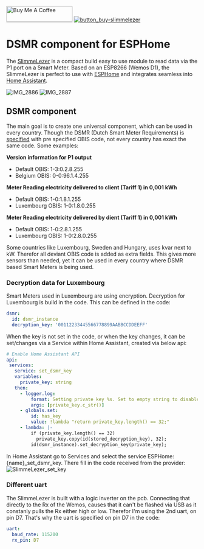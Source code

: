 <a href="https://www.buymeacoffee.com/zuidwijk" target="_blank"><img src="https://www.buymeacoffee.com/assets/img/custom_images/orange_img.png" alt="Buy Me A Coffee" style="height: 41px !important;width: 174px !important;box-shadow: 0px 3px 2px 0px rgba(190, 190, 190, 0.5) !important;-webkit-box-shadow: 0px 3px 2px 0px rgba(190, 190, 190, 0.5) !important;" ></a>&nbsp;<a href="https://www.zuidwijk.com/product/slimmelezer/" target="_blank">![button_buy-slimmelezer](https://user-images.githubusercontent.com/10123063/127783836-900027f9-e7ea-4084-89e8-89e1cc5f486e.png)</a>
# DSMR component for ESPHome
The [SlimmeLezer](https://www.zuidwijk.com/product/slimmelezer/) is a compact build easy to use module to read data via the P1 port on a Smart Meter. Based on an ESP8266 (Wemos D1), the SlimmeLezer is perfect to use with [ESPHome](https://esphome.io) and integrates seamless into [Home Assistant](https://www.home-assistant.io).

![IMG_2886](https://user-images.githubusercontent.com/10123063/127781811-f3a67082-32f3-4633-803a-d320bc6af3e4.jpeg)
![IMG_2887](https://user-images.githubusercontent.com/10123063/127781814-8bbe0781-5bdb-4e65-97ac-509afdb0b72d.jpeg)

## DSMR component
The main goal is to create one universal component, which can be used in every country. Though the DSMR (Dutch Smart Meter Requirements) is [specified](https://www.netbeheernederland.nl/_upload/Files/Slimme_meter_15_a727fce1f1.pdf) with pre specified OBIS code, not every country has exact the same code. Some examples:

**Version information for P1 output**
- Default OBIS: 1-3:0.2.8.255
- Belgium OBIS: 0-0:96.1.4.255

**Meter Reading electricity delivered to client (Tariff 1) in 0,001 kWh**
- Default OBIS:	1-0:1.8.1.255
- Luxembourg OBIS:	1-0:1.8.0.255

**Meter Reading electricity delivered by dient (Tariff 1) in 0,001 kWh**
- Default	OBIS: 1-0:2.8.1.255
- Luxembourg	OBIS: 1-0:2.8.0.255

Some countries like Luxembourg, Sweden and Hungary, uses kvar next to kW. Therefor all deviant OBIS code is added as extra fields. This gives more sensors than needed, yet it can be used in every country where DSMR based Smart Meters is being used.

### Decryption data for Luxembourg
Smart Meters used in Luxembourg are using encryption. Decryption for Luxembourg is build in the code. This can be defined in the code:
```YAML
dsmr:
  id: dsmr_instance
  decryption_key: '00112233445566778899AABBCCDDEEFF'
 ```
 
 When the key is not set in the code, or when the key changes, it can be set/changes via a Service within Home Assistant, created via below api:
 ```YAML
 # Enable Home Assistant API
api:
  services:
    service: set_dsmr_key
    variables:
      private_key: string
    then:
      - logger.log:
          format: Setting private key %s. Set to empty string to disable
          args: [private_key.c_str()]
      - globals.set:
          id: has_key
          value: !lambda "return private_key.length() == 32;"
      - lambda: |-
          if (private_key.length() == 32)
            private_key.copy(id(stored_decryption_key), 32);
          id(dsmr_instance).set_decryption_key(private_key);
```

In Home Assistant go to Services and select the service ESPHome: {name}_set_dsmr_key. There fill in the code received from the provider:
![SlimmeLezer_set_key](https://user-images.githubusercontent.com/10123063/127783141-52d3ae77-e02b-4296-a1fb-78ab3bbe5ff3.jpg)

 
### Different uart
The SlimmeLezer is built with a logic inverter on the pcb. Connecting that directly to the Rx of the Wemos, causes that it can't be flashed via USB as it constanly pulls the Rx either high or low. Therefor I'm using the 2nd uart, on pin D7. That's why the uart is specified on pin D7 in the code:
```YAML
uart:
  baud_rate: 115200
  rx_pin: D7
```

